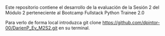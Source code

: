 Este repositorio contiene el desarrollo de la evaluación de la Sesión 2 del Módulo 2
perteneciente al Bootcamp Fullstack Python Trainee 2.0

Para verlo de forma local introduzca git clone https://github.com/dpintor-00/DarienP_Ev_M2S2.git
en su terminal.
